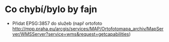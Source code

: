 Co chybí/bylo by fajn
=====================

* Přidat EPSG:3857 do služeb (např ortofoto 
    http://mpp.praha.eu/arcgis/services/MAP/Ortofotomapa_archiv/MapServer/WMSServer?service=wms&request=getcapabilities)
